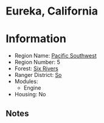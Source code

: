 
Eureka, California
==================
  
# Information  
* Region Name: [Pacific Southwest]()  
* Region Number: 5  
* Forest: [Six Rivers](http://www.fs.usda.gov/srnf/)  
* Ranger District: [So]()  
* Modules:  
  - Engine  
* Housing: No  
  
## Notes

